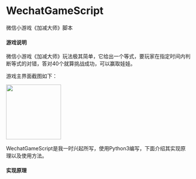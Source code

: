 # WechatGameScript
微信小游戏《加减大师》脚本

<h4>游戏说明</h4>

微信小游戏《加减大师》玩法极其简单，它给出一个等式，要玩家在指定时间内判断等式的对错，答对40个就算挑战成功，可以赢取娃娃。

游戏主界面截图如下：

<img width="150" height="150" src="https://github.com/clouduan/WechatGameAutoPlayer/raw/master/Images/PlusSubstractMaster3.png"/>

WechatGameScript是我一时兴起所写，使用Python3编写，下面介绍其实现原理以及使用方法。

<h4>实现原理</h4>
